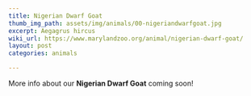 ```yaml
---
title: Nigerian Dwarf Goat
thumb_img_path: assets/img/animals/00-nigeriandwarfgoat.jpg
excerpt: Aegagrus hircus
wiki_url: https://www.marylandzoo.org/animal/nigerian-dwarf-goat/
layout: post
categories: animals

---
```


More info about our **Nigerian Dwarf Goat** coming soon!